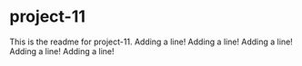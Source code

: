 # project-11

This is the readme for project-11.
Adding a line!
Adding a line!
Adding a line!
Adding a line!
Adding a line!

